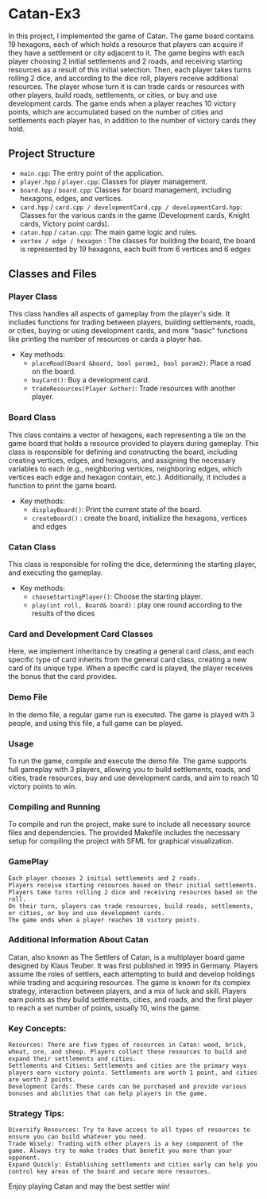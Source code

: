 # Catan-Ex3

In this project, I implemented the game of Catan. The game board contains 19 hexagons, each of which holds a resource that players can acquire if they have a settlement or city adjacent to it. The game begins with each player choosing 2 initial settlements and 2 roads, and receiving starting resources as a result of this initial selection. Then, each player takes turns rolling 2 dice, and according to the dice roll, players receive additional resources. The player whose turn it is can trade cards or resources with other players, build roads, settlements, or cities, or buy and use development cards. The game ends when a player reaches 10 victory points, which are accumulated based on the number of cities and settlements each player has, in addition to the number of victory cards they hold.
## Project Structure
- `main.cpp`: The entry point of the application.
- `player.hpp` / `player.cpp`: Classes for player management.
- `board.hpp` / `board.cpp`: Classes for board management, including hexagons, edges, and vertices.
- `card.hpp` / `card.cpp / developmentCard.cpp / developmentCard.hpp`: Classes for the various cards in the game (Development cards, Knight cards, Victory point cards).
- `catan.hpp` / `catan.cpp`: The main game logic and rules.
- `vertex / edge / hexagon` : The classes for building the board, the board is represented by 19 hexagons, each built from 6 vertices and 6 edges


## Classes and Files
### Player Class

This class handles all aspects of gameplay from the player's side. It includes functions for trading between players, building settlements, roads, or cities, buying or using development cards, and more "basic" functions like printing the number of resources or cards a player has.
- Key methods:
  - `placeRoad(Board &board, bool param1, bool param2)`: Place a road on the board.
  - `buyCard()`: Buy a development card.
  - `tradeResources(Player &other)`: Trade resources with another player.
### Board Class

This class contains a vector of hexagons, each representing a tile on the game board that holds a resource provided to players during gameplay. This class is responsible for defining and constructing the board, including creating vertices, edges, and hexagons, and assigning the necessary variables to each (e.g., neighboring vertices, neighboring edges, which vertices each edge and hexagon contain, etc.). Additionally, it includes a function to print the game board.
- Key methods:
  - `displayBoard()`: Print the current state of the board.
  - `createBoard()` : create the board, initialiize the hexagons, vertices and edges
### Catan Class

This class is responsible for rolling the dice, determining the starting player, and executing the gameplay.
- Key methods:
  - `chooseStartingPlayer()`: Choose the starting player.
  - `play(int roll, Board& board)` : play one round according to the results of the dices
### Card and Development Card Classes

Here, we implement inheritance by creating a general card class, and each specific type of card inherits from the general card class, creating a new card of its unique type. When a specific card is played, the player receives the bonus that the card provides.
### Demo File

In the demo file, a regular game run is executed. The game is played with 3 people, and using this file, a full game can be played.
### Usage

To run the game, compile and execute the demo file. The game supports full gameplay with 3 players, allowing you to build settlements, roads, and cities, trade resources, buy and use development cards, and aim to reach 10 victory points to win.
### Compiling and Running

To compile and run the project, make sure to include all necessary source files and dependencies. The provided Makefile includes the necessary setup for compiling the project with SFML for graphical visualization.
### GamePlay

    Each player chooses 2 initial settlements and 2 roads.
    Players receive starting resources based on their initial settlements.
    Players take turns rolling 2 dice and receiving resources based on the roll.
    On their turn, players can trade resources, build roads, settlements, or cities, or buy and use development cards.
    The game ends when a player reaches 10 victory points.

### Additional Information About Catan

Catan, also known as The Settlers of Catan, is a multiplayer board game designed by Klaus Teuber. It was first published in 1995 in Germany. Players assume the roles of settlers, each attempting to build and develop holdings while trading and acquiring resources. The game is known for its complex strategy, interaction between players, and a mix of luck and skill. Players earn points as they build settlements, cities, and roads, and the first player to reach a set number of points, usually 10, wins the game.
### Key Concepts:

    Resources: There are five types of resources in Catan: wood, brick, wheat, ore, and sheep. Players collect these resources to build and expand their settlements and cities.
    Settlements and Cities: Settlements and cities are the primary ways players earn victory points. Settlements are worth 1 point, and cities are worth 2 points.
    Development Cards: These cards can be purchased and provide various bonuses and abilities that can help players in the game.

### Strategy Tips:

    Diversify Resources: Try to have access to all types of resources to ensure you can build whatever you need.
    Trade Wisely: Trading with other players is a key component of the game. Always try to make trades that benefit you more than your opponent.
    Expand Quickly: Establishing settlements and cities early can help you control key areas of the board and secure more resources.

Enjoy playing Catan and may the best settler win!
